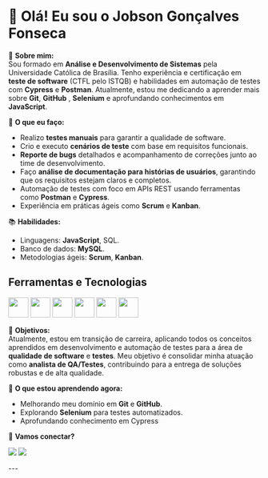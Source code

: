 # 👋 Olá! Eu sou o Jobson Gonçalves Fonseca

🎯 **Sobre mim:**  
Sou formado em **Análise e Desenvolvimento de Sistemas** pela Universidade Católica de Brasília. Tenho experiência e certificação em **teste de software** (CTFL pelo ISTQB) e habilidades em automação de testes com **Cypress** e **Postman**. Atualmente, estou me dedicando a aprender mais sobre **Git**, **GitHub** , **Selenium** e aprofundando conhecimentos em **JavaScript**.

💼 **O que eu faço:**  
- Realizo **testes manuais** para garantir a qualidade de software.  
- Crio e executo **cenários de teste** com base em requisitos funcionais.  
- **Reporte de bugs** detalhados e acompanhamento de correções junto ao time de desenvolvimento.  
- Faço **análise de documentação para histórias de usuários**, garantindo que os requisitos estejam claros e completos.  
- Automação de testes com foco em APIs REST usando ferramentas como **Postman** e **Cypress**.  
- Experiência em práticas ágeis como **Scrum** e **Kanban**.  

📚 **Habilidades:**  
- Linguagens:  **JavaScript**, SQL.  
- Banco de dados: **MySQL**.  
- Metodologias ágeis: **Scrum**, **Kanban**.  

## Ferramentas e Tecnologias 
<img loading="lazy" src="https://cdn.jsdelivr.net/gh/devicons/devicon/icons/git/git-original.svg" width="40" height="40"/>  <img src="https://cdn.jsdelivr.net/gh/devicons/devicon@latest/icons/postman/postman-original.svg" width="40" height="40" />   <img src="https://cdn.jsdelivr.net/gh/devicons/devicon@latest/icons/javascript/javascript-original.svg"  width="40" height="40" />  <img src="https://cdn.jsdelivr.net/gh/devicons/devicon@latest/icons/github/github-original.svg" width="40" height="40"  />   <img src="https://cdn.jsdelivr.net/gh/devicons/devicon@latest/icons/mysql/mysql-original-wordmark.svg" width="40" height="40" />  <img src="https://cdn.jsdelivr.net/gh/devicons/devicon@latest/icons/cypressio/cypressio-original.svg"  width="40" height="40" />
          
          
          
          
          
          
            
          
          
           
          
          

🎯 **Objetivos:**  
Atualmente, estou em transição de carreira, aplicando todos os conceitos aprendidos em desenvolvimento e automação de testes para a área de **qualidade de software** e **testes**. Meu objetivo é consolidar minha atuação como **analista de QA/Testes**, contribuindo para a entrega de soluções robustas e de alta qualidade.  

🌱 **O que estou aprendendo agora:**  
- Melhorando meu domínio em **Git** e **GitHub**.  
- Explorando **Selenium** para testes automatizados.
- Aprofundando conhecimento em Cypress

🔗 **Vamos conectar?**  
<div>

<a href = "mailto:fonsecajobson@gmail.com"><img loading="lazy" src="https://img.shields.io/badge/Gmail-D14836?style=for-the-badge&logo=gmail&logoColor=white" target="_blank"></a>
<a href="https://www.linkedin.com/in/jobson-gonçalves-747b86251/" target="_blank"><img loading="lazy" src="https://img.shields.io/badge/-LinkedIn-%230077B5?style=for-the-badge&logo=linkedin&logoColor=white" target="_blank"></a>   
</div>
---

